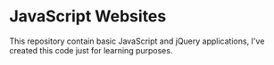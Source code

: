 # JavaScript Websites

This repository contain basic JavaScript and jQuery applications, I've created this code just for learning purposes.
